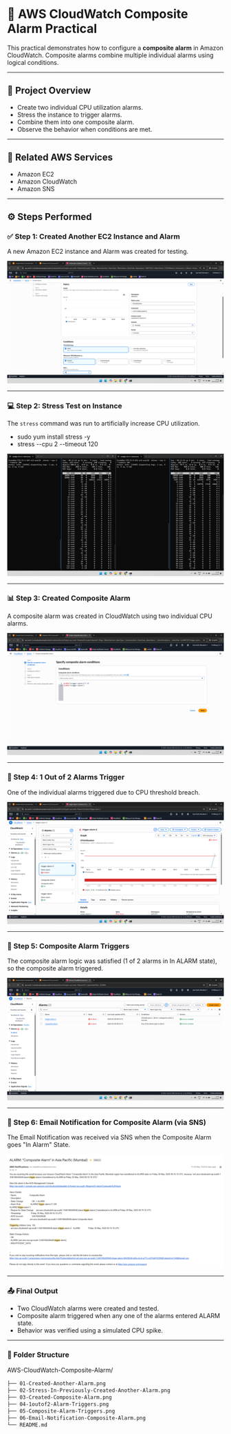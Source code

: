 # 🧠 AWS CloudWatch Composite Alarm Practical

This practical demonstrates how to configure a **composite alarm** in Amazon CloudWatch. Composite alarms combine multiple individual alarms using logical conditions.

---

## 🧾 Project Overview

- Create two individual CPU utilization alarms.
- Stress the instance to trigger alarms.
- Combine them into one composite alarm.
- Observe the behavior when conditions are met.

---

## 📎 Related AWS Services
- Amazon EC2
- Amazon CloudWatch
- Amazon SNS

---

## ⚙️ Steps Performed

### ✅ Step 1: Created Another EC2 Instance and Alarm
A new Amazon EC2 instance and Alarm was created for testing.

![01 - Created Instance & Alarm](01-Created-Another-Alarm.png)

---

### 💻 Step 2: Stress Test on Instance  
The `stress` command was run to artificially increase CPU utilization.

- sudo yum install stress -y
- stress --cpu 2 --timeout 120

![02 - Stress Test on both the Instance](02-Stress-In-PreviousCreated-AnotherCreated-Alarm.png)

---

### 📊 Step 3: Created Composite Alarm
A composite alarm was created in CloudWatch using two individual CPU alarms.

![03 - Composite Alarm Created](03-Created-Composite-Alarm.png)

---

### 🔔 Step 4: 1 Out of 2 Alarms Trigger
One of the individual alarms triggered due to CPU threshold breach.

![04 - Any 1 Alarm Triggers](04-1outof2-Alarm-Triggers.png)

---

### 🧠 Step 5: Composite Alarm Triggers
The composite alarm logic was satisfied (1 of 2 alarms in In ALARM state), so the composite alarm triggered.

![05 - Composite Alarm Triggers ](05-Composite-Alarm-Triggers.png)

---

### 📧 Step 6: Email Notification for Composite Alarm (via SNS)
The Email Notification was received via SNS when the Composite Alarm goes "In Alarm" State.

![06 - Email Notification for Composite Alarm](06-Email-Notification-Composite-Alarm.png)

---

### 📤 Final Output
- Two CloudWatch alarms were created and tested.
- Composite alarm triggered when any one of the alarms entered ALARM state.
- Behavior was verified using a simulated CPU spike.

---

### 📂 Folder Structure

AWS-CloudWatch-Composite-Alarm/

    ├── 01-Created-Another-Alarm.png
    ├── 02-Stress-In-Previously-Created-Another-Alarm.png
    ├── 03-Created-Composite-Alarm.png
    ├── 04-1outof2-Alarm-Triggers.png
    ├── 05-Composite-Alarm-Triggers.png
    ├── 06-Email-Notification-Composite-Alarm.png
    └── README.md
